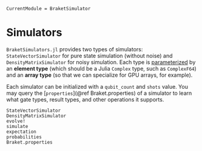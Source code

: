 ```@meta
CurrentModule = BraketSimulator
```

# Simulators

`BraketSimulators.jl` provides two types of simulators: `StateVectorSimulator` for pure state simulation (without noise) and `DensityMatrixSimulator` for noisy simulation.
Each type is [parameterized](https://docs.julialang.org/en/v1/manual/types/#Parametric-Types) by an **element type** (which should be a Julia `Complex` type, such as `ComplexF64`)
and an **array type** (so that we can specialize for GPU arrays, for example).

Each simulator can be initialized with a `qubit_count` and `shots` value. You may query the [`properties`](@ref Braket.properties) of a simulator to learn what gate types, result types, and other operations it supports.

```@docs
StateVectorSimulator
DensityMatrixSimulator
evolve!
simulate
expectation
probabilities
Braket.properties
```
